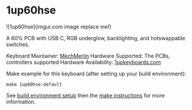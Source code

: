 # 1up60hse

![1up60hse](imgur.com image replace me!)

A 60% PCB with USB C, RGB underglow, backlighting, and hotswappable switches.

Keyboard Maintainer: [MechMerlin](https://github.com/mechmerlin)
Hardware Supported: The PCBs, controllers supported
Hardware Availability: [1upkeyboards.com](https://www.1upkeyboards.com/shop/controllers/1up-rgb-pcb-hse/)

Make example for this keyboard (after setting up your build environment):

    make 1up60hse:default

See [build environment setup](https://docs.qmk.fm/build_environment_setup.html) then the [make instructions](https://docs.qmk.fm/make_instructions.html) for more information.
